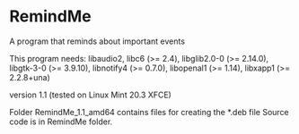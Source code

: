# RemindMe
A program that reminds about important events

This program needs: libaudio2, libc6 (>= 2.4), libglib2.0-0 (>= 2.14.0), libgtk-3-0 (>= 3.9.10), libnotify4 (>= 0.7.0), libopenal1 (>= 1.14), libxapp1 (>= 2.2.8+una)

version 1.1 (tested on Linux Mint 20.3 XFCE)

Folder RemindMe_1.1_amd64 contains files for creating the *.deb file
Source code is in RemindMe folder.
